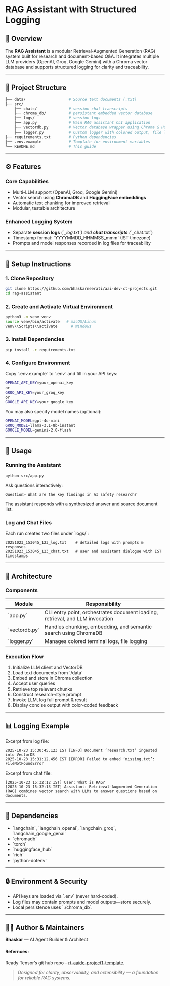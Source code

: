 # RAG Assistant with Structured Logging

## 🧠 Overview
The **RAG Assistant** is a modular Retrieval-Augmented Generation (RAG) system built for research and document-based Q&A. It integrates multiple LLM providers (OpenAI, Groq, Google Gemini) with a Chroma vector database and supports structured logging for clarity and traceability.

---

## 📁 Project Structure
```bash
├── data/                   # Source text documents (.txt)
├── src/
    ├── chats/              # session chat transcripts 
    ├── chroma_db/          # persistant embedded vector database
    ├── logs/               # session logs
    ├── app.py              # Main RAG assistant CLI application
    ├── vectordb.py         # Vector database wrapper using Chroma & HuggingFace embeddings
    ├── logger.py           # Custom logger with colored output, file logging, and traceback support
├── requirements.txt        # Python dependencies
├── .env.example            # Template for environment variables
└── README.md               # This guide
```

---

## ⚙️ Features
### Core Capabilities
- Multi-LLM support (OpenAI, Groq, Google Gemini)
- Vector search using **ChromaDB** and **HuggingFace embeddings**
- Automatic text chunking for improved retrieval
- Modular, testable architecture

### Enhanced Logging System
- Separate **session logs** (\`*_log.txt\`) and **chat transcripts** (\`*_chat.txt\`)
- Timestamp format: \`YYYYMMDD_HHMMSS_mmm\` (IST timezone)
- Prompts and model responses recorded in log files for traceability

---

## 🧩 Setup Instructions
### 1. Clone Repository
```bash
git clone https://github.com/bhaskarneerati/aai-dev-ct-projects.git
cd rag-assistant
```

### 2. Create and Activate Virtual Environment
```bash
python3 -m venv venv
source venv/bin/activate   # macOS/Linux
venv\\Scripts\\activate      # Windows
```

### 3. Install Dependencies
```bash
pip install -r requirements.txt
```

### 4. Configure Environment
Copy \`.env.example\` to \`.env\` and fill in your API keys:
```bash
OPENAI_API_KEY=your_openai_key
or
GROQ_API_KEY=your_groq_key
or
GOOGLE_API_KEY=your_google_key
```

You may also specify model names (optional):
```bash
OPENAI_MODEL=gpt-4o-mini
GROQ_MODEL=llama-3.1-8b-instant
GOOGLE_MODEL=gemini-2.0-flash
```

---

## 🚀 Usage
### Running the Assistant
```bash
python src/app.py
```

Ask questions interactively:
```
Question> What are the key findings in AI safety research?
```

The assistant responds with a synthesized answer and source document list.

### Log and Chat Files
Each run creates two files under \`logs/\`:
```
20251023_153045_123_log.txt    # detailed logs with prompts & responses
20251023_153045_123_chat.txt   # user and assistant dialogue with IST timestamps
```

---

## 🧱 Architecture
### Components
| Module | Responsibility |
|--------|----------------|
| \`app.py\` | CLI entry point, orchestrates document loading, retrieval, and LLM invocation |
| \`vectordb.py\` | Handles chunking, embedding, and semantic search using ChromaDB |
| \`logger.py\` | Manages colored terminal logs, file logging |

### Execution Flow
1. Initialize LLM client and VectorDB  
2. Load text documents from \`/data\`  
3. Embed and store in Chroma collection  
4. Accept user queries  
5. Retrieve top relevant chunks  
6. Construct research-style prompt  
7. Invoke LLM, log full prompt & result  
8. Display concise output with color-coded feedback  

---

## 📊 Logging Example

Excerpt from log file:
```
2025-10-23 15:30:45.123 IST [INFO] Document ‘research.txt’ ingested into VectorDB
2025-10-23 15:31:12.456 IST [ERROR] Failed to embed ‘missing.txt’: FileNotFoundError
```

Excerpt from chat file:
```
[2025-10-23 15:32:12 IST] User: What is RAG?
[2025-10-23 15:32:13 IST] Assistant: Retrieval-Augmented Generation (RAG) combines vector search with LLMs to answer questions based on documents.
```

---

## 🧰 Dependencies
- \`langchain\`, \`langchain_openai\`, \`langchain_groq\`, \`langchain_google_genai\`
- \`chromadb\`
- \`torch\`
- \`huggingface_hub\`
- \`rich\`
- \`python-dotenv\`

---

## 🔒 Environment & Security
- API keys are loaded via \`.env\` (never hard-coded).  
- Log files may contain prompts and model outputs—store securely.  
- Local persistence uses \`./chroma_db\`.

---

## 👩‍💻 Author & Maintainers
**Bhaskar** — AI Agent Builder & Architect

#### Refernces:
Ready Tensor’s git hub repo - [rt-aaidc-project1-template](https://github.com/readytensor/rt-aaidc-project1-template).

> _Designed for clarity, observability, and extensibility — a foundation for reliable RAG systems._
